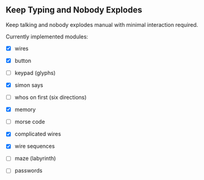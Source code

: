 ## Keep Typing and Nobody Explodes

Keep talking and nobody explodes manual with minimal interaction required.


Currently implemented modules:
- [X] wires
- [X] button
- [ ] keypad (glyphs)
- [X] simon says
- [ ] whos on first (six directions)
- [X] memory
- [ ] morse code
- [X] complicated wires
- [X] wire sequences
- [ ] maze (labyrinth)
- [ ] passwords


